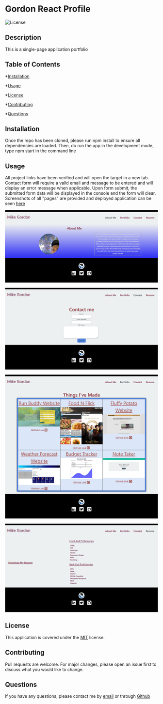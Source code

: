 # Gordon React Profile

![License](https://img.shields.io/badge/license-MIT-yellow.png)

## Description

This is a single-page application portfolio

## Table of Contents

\*[Installation](#installation)

\*[Usage](#usage)

\*[License](#license)

\*[Contributing](#contributing)

\*[Questions](#questions)

## Installation

Once the repo has been cloned, please run npm install to ensure all dependencies are loaded. Then, do run the app in the development mode, type npm start in the command line

## Usage

All project links have been verified and will open the target in a new tab. Contact form will require a valid email and message to be entered and will display an error message when applicable. Upon form submit, the submitted form data will be displayed in the console and the form will clear. Screenshots of all "pages" are provided and deployed application can be seen [here](https://mike2481.github.io/gordon-react-profile/)

![](./src/assets/images/about.png)


![](./src/assets/images/contact.png)


![](./src/assets/images/portfolio.png)


![](./src/assets/images/resume.png)


## License

This application is covered under the [MIT](./License/MIT.txt) license.

## Contributing

Pull requests are welcome. For major changes, please open an issue first to discuss what you would like to change.

## Questions

If you have any questions, please contact me by [email](mailto:vprmatrix55@gmail.com) or through [Github](https://github.com/Mike2481)
